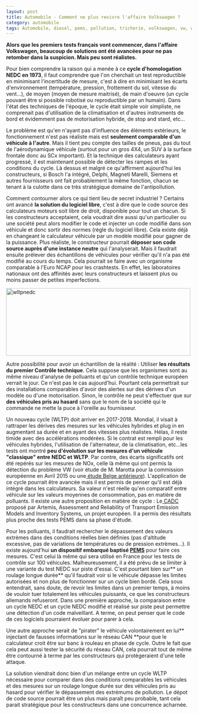 ```yaml
---
layout: post
title: Automobile - Comment ne plus revivre l'affaire Volkswagen ?
category: automobile
tags: Automobile, diesel, pems, pollution, tricherie, volkswagen, vw, wltp
---
```


**Alors que les premiers tests français vont commencer, dans l'affaire Volkswagen, beaucoup de solutions ont été avancées pour ne pas retomber dans la suspicion. Mais peu sont réalistes.**

Pour bien comprendre la raison qui a menée à ce **cycle d'homologation NEDC en 1973**, il faut comprendre que l'on cherchait un test reproductible en minimisant l'incertitude de mesure, c'est à dire en minimisant les écarts d'environnement (température, pression, frottement du sol, vitesse du vent...), de moyen (moyen de mesure maitrisé), de main d'oeuvre (un cycle pouvant être si possible robotisé ou reproductible par un humain). Dans l'état des techniques de l'époque, le cycle était simple voir simpliste, ne comprenait pas d'utilisation de la climatisation et d'autres instruments de bord et évidemment pas de motorisation hybride, de stop and stard, etc...

Le problème est qu'en n'ayant pas d'influence des éléments extérieurs, le fonctionnement n'est pas réaliste mais est **seulement comparable d'un véhicule à l'autre**. Mais il tient peu compte des tailles de pneus, pas du tout de l'aérodynamique véhicule (surtout pour un gros 4X4, un SUV à la surface frontale donc au SCx important). Et la technique des calculateurs ayant progressé, il est maintenant possible de détecter les rampes et les conditions du cycle. Là dessus et malgré ce qu'affirment aujourd'hui les constructeurs, si Bosch l'a intégré, Delphi, Magneti Marelli, Siemens et autres fournisseurs ont fait probablement la même fonction, chacun se tenant à la culotte dans ce très stratégique domaine de l'antipollution.

Comment contourner alors ce qui tient lieu de secret industriel ? Certains ont avancé **la solution du logiciel libre**, c'est à dire que le code source des calculateurs moteurs soit libre de droit, disponible pour tout un chacun. Si les constructeurs acceptaient, cela voudrait dire aussi qu'un particulier ou une société peut alors modifier le code et injecter un code modifié dans son véhicule et donc sortir des normes (régle du logiciel libre). Cela existe déjà en changeant le calculateur véhicule par un modèle modifié pour gagner de la puissance. Plus réaliste, le constructeur pourrait **déposer son code source auprès d'une instance neutre** qui l'analyserait. Mais il faudrait ensuite prélever des échantillons de véhicules pour vérifier qu'il n'a pas été modifié au cours du temps. Cela pourrait se faire avec un organisme comparable à l'Euro NCAP pour les crashtests. En effet, les laboratoires nationaux ont des affinités avec leurs constructeurs et laissent plus ou moins passer de petites imperfections.

<img class="alignnone size-full wp-image-113" src="https://cheziceman.files.wordpress.com/2016/01/wltpnedc.jpg" alt="wltpnedc" width="500" height="183" />

Autre possibilité pour avoir un échantillon de la réalité : Utiliser **les résultats du premier Contrôle technique**. Cela suppose que les organismes sont au même niveau d'analyse de polluants et qu'un contrôle technique européen verrait le jour. Ce n'est pas le cas aujourd'hui. Pourtant cela permettrait sur des installations comparables d'avoir des alertes sur des dérives d'un modèle ou d'une motorisation. Sinon, le contrôle ne peut s'effectuer que sur **des véhicules pris au hasard** sans que le nom de la société qui le commande ne mette la puce à l'oreille au fournisseur.

Un nouveau cycle (WLTP) doit arriver en 2017-2018. Mondial, il visait à rattraper les dérives des mesures sur les véhicules hybrides et plug in en augmentant sa durée et en ayant des vitesses plus réalistes. Hélas, il reste timide avec des accélérations modérées. Si le contrat est rempli pour les véhicules hybrides, l'utilisation de l'alternateur, de la climatisation, etc...les tests ont montré **peu d'évolution sur les mesures d'un véhicule "classique" entre NEDC et WLTP**. Par contre, des écarts significatifs ont été repérés sur les mesures de NOx, celle là même qui ont permis la détection du problème VW (voir étude de M. Marotta pour la commission européenne en Avril 2015 ou une<a href="http://users.ugent.be/%7Elsileghe/documents/TRD_960.pdf"> étude Belge antérieure</a>). L'application de ce cycle pourrait être avancée mais il est permis de penser qu'il est déjà intégré dans les calculateurs. Sa valeur n'est réelle qu'en comparatif entre véhicule sur les valeurs moyennes de consommation, pas en matière de polluants. Il existe une autre proposition en matière de cycle : Le<a href="http://dieselnet.com/standards/cycles/artemis.php"> CADC</a> proposé par Artemis, Assessment and Reliability of Transport Emission Models and Inventory Systems, un projet européen. Il a permis des résultats plus proche des tests PEMS dans sa phase d'étude.

Pour les polluants, il faudrait rechercher le dépassement des valeurs extrèmes dans des conditions réelles bien définies (pas d'altitude excessive, pas de variations de températures ou de pression extrèmes...). Il existe aujourd'hui **un dispositif embarqué baptisé <a href="https://en.wikipedia.org/wiki/Portable_emissions_measurement_system">PEMS</a>** pour faire ces mesures. C'est celui là même qui sera utilisé en France pour les tests de contrôle sur 100 véhicules. Malheureusement, il a été prévu de se limiter à une variante du test NEDC sur piste d'essai. C'est pourtant bien sur** un roulage longue durée** qu'il faudrait voir si le véhicule dépasse les limites autorisées et non plus de fonctionner sur un cycle bien bordé. Cela sous entendrait, sans doute, de revoir les limites dans un premier temps, à moins de vouloir tuer totalement les véhicules puissants, ce que les constructeurs allemands refuseront. Dans une première approche, la comparaison entre un cycle NEDC et un cycle NEDC modifié et réalisé sur piste peut permettre une détection d'un code malveillant. A terme, on peut penser que le code de ces logiciels pourraient évoluer pour parer à cela.

Une autre approche serait de "pirater" le véhicule volontairement en lui** injectant de fausses informations sur le réseau CAN **pour que le calculateur croit être sur banc à rouleau en phase de cycle. Outre le fait que cela peut aussi tester la sécurité du réseau CAN, cela pourrait tout de même être contourné à terme par les constructeurs qui protègeraient d'une telle attaque.

La solution viendrait donc bien d'un mélange entre un cycle WLTP nécessaire pour comparer dans des conditions comparables les véhicules et des mesures sur un roulage longue durée sur des véhicules pris au hasard pour vérifier le dépassement des extrémums de pollution. Le dépot de code source pourrait être un plus mais paraît peu probable, tant cela parait stratégique pour les constructeurs dans une concurrence acharnée.


